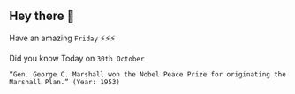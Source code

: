## Hey there 👋
Have an amazing `Friday` ⚡⚡⚡

Did you know Today on `30th October`
```
“Gen. George C. Marshall won the Nobel Peace Prize for originating the Marshall Plan.” (Year: 1953)
```
